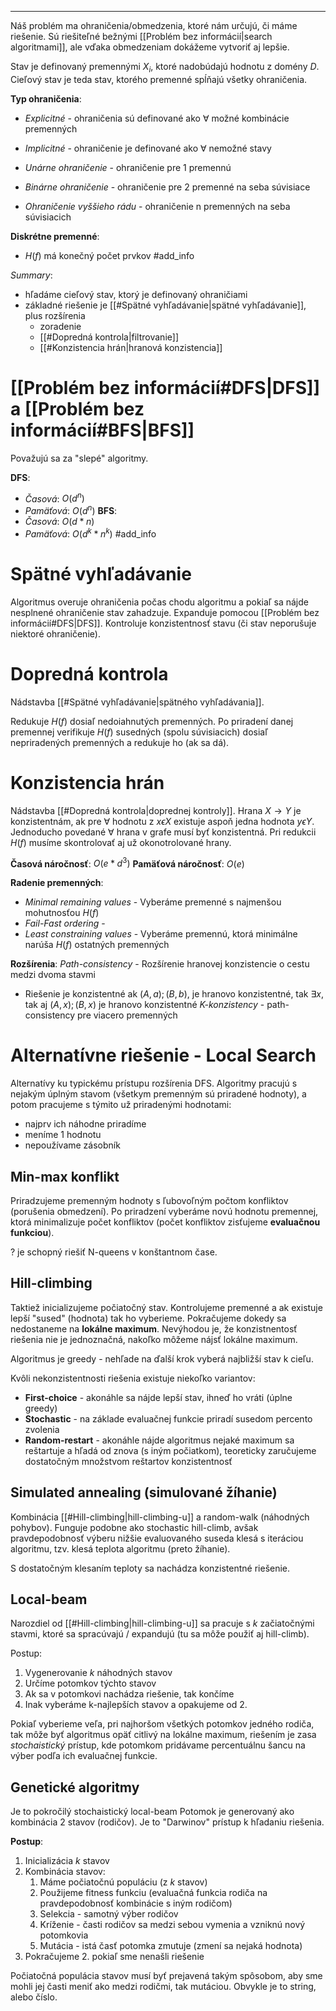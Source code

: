 ************
Náš problém ma ohraničenia/obmedzenia, ktoré nám určujú, či máme riešenie. Sú riešiteľné bežnými [[Problém bez informácií|search algoritmami]], ale vďaka obmedzeniam dokážeme vytvoriť aj lepšie.

Stav je definovaný premennými $X_i$, ktoré nadobúdajú hodnotu z domény $D$. Cieľový stav je teda stav, ktorého premenné spĺňajú všetky ohraničenia.

**Typ ohraničenia**:
- *Explicitné* - ohraničenia sú definované ako $\forall$ možné kombinácie premenných
- *Implicitné* - ohraničenie je definované ako $\forall$ nemožné stavy

- *Unárne ohraničenie* - ohraničenie pre 1 premennú
- *Binárne ohraničenie* - ohraničenie pre 2 premenné na seba súvisiace
- *Ohraničenie vyššieho rádu* - ohraničenie n premenných na seba súvisiacich

**Diskrétne premenné**:
- $H(f)$ má konečný počet prvkov
#add_info 

*Summary*:
- hľadáme cieľový stav, ktorý je definovaný ohraničiami
- základné riešenie je [[#Spätné vyhľadávanie|spätné vyhľadávanie]], plus rozšírenia
	- zoradenie
	- [[#Dopredná kontrola|filtrovanie]]
	- [[#Konzistencia hrán|hranová konzistencia]]

# [[Problém bez informácií#DFS|DFS]] a [[Problém bez informácií#BFS|BFS]]
Považujú sa za "slepé" algoritmy.

**DFS**:
- *Časová*: $O(d^n)$
- *Pamäťová*: $O(d^n)$
**BFS**:
- *Časová*: $O(d*n)$
- *Pamäťová*: $O(d^k*n^k)$
#add_info 

# Spätné vyhľadávanie 
Algoritmus overuje ohraničenia počas chodu algoritmu a pokiaľ sa nájde nesplnené ohraničenie stav zahadzuje.
Expanduje pomocou [[Problém bez informácií#DFS|DFS]].
Kontroluje konzistentnosť stavu (či stav neporušuje niektoré ohraničenie).

# Dopredná kontrola
Nádstavba [[#Spätné vyhľadávanie|spätného vyhľadávania]].

Redukuje $H(f)$ dosiaľ nedoiahnutých premenných.
Po priradení danej premennej verifikuje $H(f)$ susedných (spolu súvisiacich) dosiaľ nepriradených premenných a redukuje ho (ak sa dá).

# Konzistencia hrán
Nádstavba [[#Dopredná kontrola|doprednej kontroly]].
Hrana $X \rightarrow Y$ je konzistentnám, ak pre $\forall$ hodnotu z $x \epsilon X$ existuje aspoň jedna hodnota $y\epsilon Y$.
Jednoducho povedané $\forall$ hrana v grafe musí byť konzistentná.
Pri redukcii $H(f)$ musíme skontrolovať aj už okonotrolované hrany.

**Časová náročnosť**: $O(e*d^3)$
**Pamäťová náročnosť**: $O(e)$

**Radenie premenných**:
- *Minimal remaining values* - Vyberáme premenné s najmenšou mohutnosťou $H(f)$
- *Fail-Fast ordering* - 
- *Least constraining values* - Vyberáme premennú, ktorá minimálne narúša $H(f)$ ostatných premenných

**Rozšírenia**:
*Path-consistency* - Rozšírenie hranovej konzistencie o cestu medzi dvoma stavmi
- Riešenie je konzistentné ak $(A,a);(B,b)$, je hranovo konzistentné, tak $\exists x$, tak aj $(A,x);(B,x)$ je hranovo konzistentné
*K-konzistency* - path-consistency pre viacero premenných

# Alternatívne riešenie - Local Search
Alternatívy ku typickému prístupu rozšírenia DFS.
Algoritmy pracujú s nejakým úplným stavom (všetkym premenným sú priradené hodnoty), a potom pracujeme s týmito už priradenými hodnotami:
- najprv ich náhodne priradíme
- meníme 1 hodnotu
- nepoužívame zásobník

## Min-max konflikt
Priradzujeme premenným hodnoty s ľubovoľným počtom konfliktov (porušenia obmedzení). Po priradzení vyberáme novú hodnotu premennej, ktorá minimalizuje počet konfliktov (počet konfliktov zisťujeme **evaluačnou funkciou**).

? je schopný riešiť N-queens v konštantnom čase.
## Hill-climbing
Taktiež inicializujeme počiatočný stav. Kontrolujeme premenné a ak existuje lepší "sused" (hodnota) tak ho vyberieme. Pokračujeme dokedy sa nedostaneme na **lokálne maximum**.
Nevýhodou je, že konzistnentosť riešenia nie je jednoznačná, nakoľko môžeme nájsť lokálne maximum.

Algoritmus je greedy - nehľade na ďalší krok vyberá najbližší stav k cieľu.

Kvôli nekonzistentnosti riešenia existuje niekoľko variantov:
- **First-choice** - akonáhle sa nájde lepší stav, ihneď ho vráti (úplne greedy)
- **Stochastic** - na základe evaluačnej funkcie priradí susedom percento zvolenia
- **Random-restart** - akonáhle nájde algoritmus nejaké maximum sa reštartuje a hľadá od znova (s iným počiatkom), teoreticky zaručujeme dostatočným množstvom reštartov konzistentnosť

## Simulated annealing (simulované žíhanie)
Kombinácia [[#Hill-climbing|hill-climbing-u]] a random-walk (náhodných pohybov).
Funguje podobne ako stochastic hill-climb, avšak pravdepodobnosť výberu nižšie evaluovaného suseda klesá s iteráciou algoritmu, tzv. klesá teplota algoritmu (preto žíhanie).

S dostatočným klesaním teploty sa nachádza konzistentné riešenie.

## Local-beam
Narozdiel od [[#Hill-climbing|hill-climbing-u]] sa pracuje s $k$ začiatočnými stavmi, ktoré sa spracúvajú / expandujú (tu sa môže použiť aj hill-climb).

Postup:
1. Vygenerovanie $k$ náhodných stavov
2. Určíme potomkov týchto stavov
3. Ak sa v potomkovi nachádza riešenie, tak končíme
4. Inak vyberáme k-najlepších stavov a opakujeme od 2.

Pokiaľ vyberieme veľa, pri najhoršom všetkých potomkov jedného rodiča, tak môže byť algoritmus opäť citlivý na lokálne maximum, riešením je zasa *stochaistický* prístup, kde potomkom pridávame percentuálnu šancu na výber podľa ich evaluačnej funkcie.

## Genetické algoritmy
Je to pokročilý stochaistický local-beam
Potomok je generovaný ako kombinácia 2 stavov (rodičov).
Je to "Darwinov" prístup k hľadaniu riešenia.

**Postup**:
1. Inicializácia $k$ stavov
2. Kombinácia stavov:
	1. Máme počiatočnú populáciu (z $k$ stavov)
	2. Použijeme fitness funkciu (evaluačná funkcia rodiča na pravdepodobnosť kombinácie s iným rodičom)
	3. Selekcia - samotný výber rodičov
	4. Kríženie - časti rodičov sa medzi sebou vymenia a vzniknú nový potomkovia
	5. Mutácia - istá časť potomka zmutuje (zmení sa nejaká hodnota)
3. Pokračujeme 2. pokiaľ sme nenašli riešenie

Počiatočná populácia stavov musí byť prejavená takým spôsobom, aby sme mohli jej časti meniť ako medzi rodičmi, tak mutáciou. Obvykle je to string, alebo číslo.
